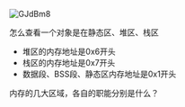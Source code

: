 ![GJdBm8](https://gitee.com/threecornerstones/ThreeCornerstones_Pic/raw/master/uPic/GJdBm8.png)

怎么查看一个对象是在静态区、堆区、栈区
* 堆区的内存地址是0x6开头
* 栈区的内存地址是0x7开头
* 数据段、BSS段、静态区内存地址是0x1开头

内存的几大区域，各自的职能分别是什么？
